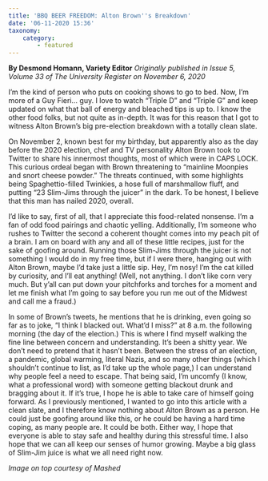 ```yaml
---
title: 'BBQ BEER FREEDOM: Alton Brown''s Breakdown'
date: '06-11-2020 15:36'
taxonomy:
    category:
        - featured
---
```


**By Desmond Homann, Variety Editor** _Originally published in Issue 5, Volume 33 of The University Register on November 6, 2020_

I’m the kind of person who puts on cooking shows to go to bed. Now, I’m more of a Guy Fieri... guy. I love to watch “Triple D” and “Triple G” and keep updated on what that ball of energy and bleached tips is up to. I know the other food folks, but not quite as in-depth. It was for this reason that I got to witness Alton Brown’s big pre-election breakdown with a totally clean slate.

On November 2, known best for my birthday, but apparently also as the day before the 2020 election, chef and TV personality Alton Brown took to Twitter to share his innermost thoughts, most of which were in CAPS LOCK. This curious ordeal began with Brown threatening to “mainline Moonpies and snort cheese powder.” The threats continued, with some highlights being Spaghettio-filled Twinkies, a hose full of marshmallow fluff, and putting “23 Slim-Jims through the juicer” in the dark. To be honest, I believe that this man has nailed 2020, overall.

I’d like to say, first of all, that I appreciate this food-related nonsense. I’m a fan of odd food pairings and chaotic yelling. Additionally, I’m someone who rushes to Twitter the second a coherent thought comes into my peach pit of a brain. I am on board with any and all of these little recipes, just for the sake of goofing around. Running those Slim-Jims through the juicer is not something I would do in my free time, but if I were there, hanging out with Alton Brown, maybe I’d take just a little sip. Hey, I’m nosy! I’m the cat killed by curiosity, and I’ll eat anything! (Well, not anything. I don’t like corn very much. But y’all can put down your pitchforks and torches for a moment and let me finish what I’m going to say before you run me out of the Midwest and call me a fraud.)

In some of Brown’s tweets, he mentions that he is drinking, even going so far as to joke, “I think I blacked out. What’d I miss?” at 8 a.m. the following morning (the day of the election.) This is where I find myself walking the fine line between concern and understanding. It’s been a shitty year. We don’t need to pretend that it hasn’t been. Between the stress of an election, a pandemic, global warming, literal Nazis, and so many other things (which I shouldn’t continue to list, as I’d take up the whole page,) I can understand why people feel a need to escape. That being said, I’m uncomfy (I know, what a professional word) with someone getting blackout drunk and bragging about it. If it’s true, I hope he is able to take care of himself going forward. As I previously mentioned, I wanted to go into this article with a clean slate, and I therefore know nothing about Alton Brown as a person. He could just be goofing around like this, or he could be having a hard time coping, as many people are. It could be both. Either way, I hope that everyone is able to stay safe and healthy during this stressful time. I also hope that we can all keep our senses of humor growing. Maybe a big glass of Slim-Jim juice is what we all need right now. 

_Image on top courtesy of Mashed_